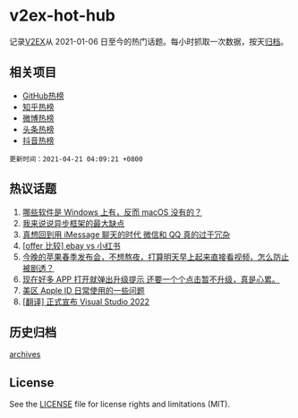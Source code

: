 # v2ex-hot-hub

 记录[V2EX](https://www.v2ex.com/)从 2021-01-06 日至今的热门话题。每小时抓取一次数据，按天[归档](archives)。
 
 ## 相关项目

- [GitHub热榜](https://github.com/snaildev/github-hot-hub)
- [知乎热榜](https://github.com/snaildev/zhihu-hot-hub)
- [微博热榜](https://github.com/snaildev/weibo-hot-hub)
- [头条热榜](https://github.com/snaildev/toutiao-hot-hub)
- [抖音热榜](https://github.com/snaildev/douyin-hot-hub)


 `更新时间：2021-04-21 04:09:21 +0800`

## 热议话题

1. [哪些软件是 Windows 上有，反而 macOS 没有的？](https://www.v2ex.com/t/771791)
1. [我来说说异步框架的最大缺点](https://www.v2ex.com/t/771935)
1. [真想回到用 iMessage 聊天的时代 微信和 QQ 真的过于冗杂](https://www.v2ex.com/t/771830)
1. [[offer 比较] ebay vs 小红书](https://www.v2ex.com/t/771819)
1. [今晚的苹果春季发布会，不想熬夜，打算明天早上起来直接看视频，怎么防止被剧透？](https://www.v2ex.com/t/771898)
1. [现在好多 APP 打开就弹出升级提示 还要一个个点击暂不升级，真是心累。](https://www.v2ex.com/t/771820)
1. [美区 Apple ID 日常使用的一些问题](https://www.v2ex.com/t/771832)
1. [[翻译] 正式宣布 Visual Studio 2022](https://www.v2ex.com/t/771833)

## 历史归档

[archives](archives)

## License

See the [LICENSE](LICENSE) file for license rights and limitations (MIT).
